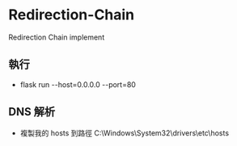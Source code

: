 # Redirection-Chain
Redirection Chain implement
## 執行
- flask run --host=0.0.0.0 --port=80
## DNS 解析
- 複製我的 hosts 到路徑 C:\Windows\System32\drivers\etc\hosts